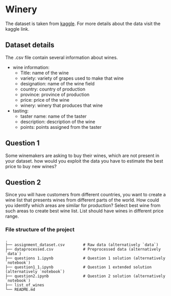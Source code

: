 # Winery 

The dataset is taken from [kaggle](https://www.kaggle.com/zynicide/wine-reviews). For more details about the data visit the kaggle link.

## Dataset details
The .csv file contain several information about wines.

- wine information:
    - Title: name of the wine
    - variety: variety of grapes used to make that wine
    - designation: name of the wine field
    - country: country of production
    - province: province of production
    - price: price of the wine
    - winery: winery that produces that wine
- tasting:
    - taster name: name of the taster
    - description: description of the wine
    - points: points assigned from the taster 
    
## Question 1
Some winemakers are asking to buy their wines, which are not present in your dataset. how would you exploit the data you have to estimate the best price to buy new wines?

## Question 2
Since you will have customers from different countries, you want to create a wine list that presents wines from different parts of the world. How could you identify which areas are similar for production? Select best wine from such areas to create best wine list. List should have wines in different price range.


### File structure of the project 

    .
    ├── assignment_dataset.csv        # Raw data (alternatively `data`)
    ├── dataprocessed.csv             # Preprocessed data (alternatively `data`)
    ├── questions 1.ipynb             # Question 1 solution (alternatively `notebook`)
    ├── question1_1.ipynb             # Question 1 extended solution (alternatively `notebook`)
    ├── question2.ipynb               # Question 2 solution (alternatively `notebook`)
    ├── list_of_wines
    └── README.md
